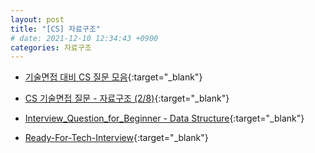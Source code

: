 ```yaml
---
layout: post
title: "[CS] 자료구조"
# date: 2021-12-10 12:34:43 +0900
categories: 자료구조
---
```


- [기술면접 대비 CS 질문 모음](https://kjsu0209.github.io/Tech-Interview/data-structure/ds){:target="_blank"}

- [CS 기술면접 질문 - 자료구조 (2/8)](https://mangkyu.tistory.com/89?category=761303){:target="_blank"}

- [Interview_Question_for_Beginner - Data Structure](https://github.com/JaeYeopHan/Interview_Question_for_Beginner/tree/master/DataStructure){:target="_blank"}

- [Ready-For-Tech-Interview](https://github.com/WooVictory/Ready-For-Tech-Interview){:target="_blank"}
